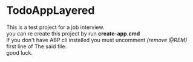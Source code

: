 # TodoAppLayered
This is a test project for a job interview.
<br>
you can re create this project by run <b>create-app.cmd</b>
<br/>
If you don't have ABP cli installed you must uncomment <i>(remove @REM)</i> first line of The said file.
<br/>
good luck.
